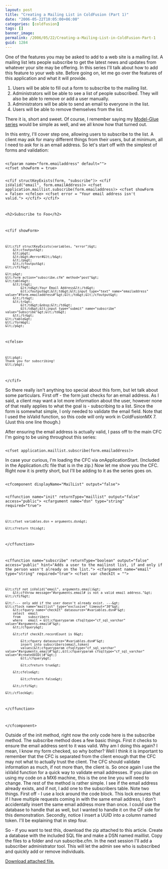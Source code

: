 ```yaml
---
layout: post
title: "Creating a Mailing List in ColdFusion (Part 1)"
date: "2006-05-22T10:05:00+06:00"
categories: [coldfusion]
tags: []
banner_image: 
permalink: /2006/05/22/Creating-a-Mailing-List-in-ColdFusion-Part-1
guid: 1284
---
```


One of the features you may be asked to add to a web site is a mailing list. A mailing list lets people subscribe to get the latest news and updates from whatever your site may be offering. In this series I'll talk about how to add this feature to your web site. Before going on, let me go over the features of this application and what it will provide.

<ol>
<li>Users will be able to fill out a form to subscribe to the mailing list.
<li>Administrators will be able to see a list of people subscribed. They will also be able to remove or add a user manually.
<li>Administrators will be able to send an email to everyone in the list.
<li>Users will be able to remove themselves from the list.
</ol>

There it is, short and sweet. Of course, I remember saying my <a href="http://ray.camdenfamily.com/index.cfm/2006/4/9/Building-your-first-ModelGlue-application--The-Final-Battle">Model-Glue series</a> would be simple as well, and we all know how that turned out.
<!--more-->
In this entry, I'll cover step one, allowing users to subscribe to the list. A client may ask for many different things from their users, but at minimum, all I need to ask for is an email address. So let's start off with the simplest of forms and validation:

<code>
&lt;cfparam name="form.emailaddress" default=""&gt;
&lt;cfset showForm = true&gt;

&lt;cfif structKeyExists(form, "subscribe")&gt;
	&lt;cfif isValid("email", form.emailAddress)&gt;
		&lt;cfset application.maillist.subscribe(form.emailaddress)&gt;
		&lt;cfset showForm = false&gt;
	&lt;cfelse&gt;
		&lt;cfset error = "Your email address isn't valid."&gt;
	&lt;/cfif&gt;
&lt;/cfif&gt;

&lt;h2&gt;Subscribe to Foo&lt;/h2&gt;

&lt;cfif showForm&gt;

	&lt;cfif structKeyExists(variables, "error")&gt;
		&lt;cfoutput&gt;
		&lt;p&gt;
		&lt;b&gt;#error#&lt;/b&gt;
		&lt;/p&gt;
		&lt;/cfoutput&gt;
	&lt;/cfif&gt;
	
	&lt;p&gt;
	&lt;form action="subscribe.cfm" method="post"&gt;
	&lt;table&gt;
		&lt;tr&gt;
			&lt;td&gt;Your Email Address&lt;/td&gt;
			&lt;cfoutput&gt;&lt;td&gt;&lt;input type="text" name="emailaddress" value="#form.emailaddress#"&gt;&lt;/td&gt;&lt;/cfoutput&gt;
		&lt;/tr&gt;
		&lt;tr&gt;
			&lt;td&gt;&nbsp;&lt;/td&gt;
			&lt;td&gt;&lt;input type="submit" name="subscribe" value="Subscribe"&gt;&lt;/td&gt;
		&lt;/tr&gt;
	&lt;/table&gt;
	&lt;/form&gt;
	&lt;/p&gt;
	
&lt;cfelse&gt;

	&lt;p&gt;
	Thank you for subscribing!
	&lt;/p&gt;
	
&lt;/cfif&gt;
</code>

So there really isn't anything too special about this form, but let talk about some particulars. First off - the form just checks for an email address. As I said, a client may want a lot more information about the user, however none of that really applies to what the goal is - subscribing to a list. Since the form is somewhat simple, I only needed to validate the email field. Note that I used the isValid function, so this code will only work in ColdFusionMX 7. (Just this one line though.) 

After ensuring the email address is actually valid, I pass off to the main CFC I'm going to be using throughout this series:

<code>
&lt;cfset application.maillist.subscribe(form.emailaddress)&gt;
</code>

In case your curious, I'm loading the CFC via onApplicationStart. (Included in the Application.cfc file that is in the zip.) Now let me show you the CFC. Right now it is pretty short, but I'll be adding to it as the series goes on.

<code>
&lt;cfcomponent displayName="MailList" output="false"&gt;

&lt;cffunction name="init" returnType="maillist" output="false" access="public"&gt;
	&lt;cfargument name="dsn" type="string" required="true"&gt;
	
	&lt;cfset variables.dsn = arguments.dsn&gt;
	
	&lt;cfreturn this&gt;
&lt;/cffunction&gt;

&lt;cffunction name="subscribe" returnType="boolean" output="false" access="public" 
			hint="Adds a user to the mailinst list, if and only if the person wasn't already on the list."&gt;
	&lt;cfargument name="email" type="string" required="true"&gt;
	&lt;cfset var checkIt = ""&gt;
	
	&lt;cfif not isValid("email", arguments.email)&gt;
		&lt;cfthrow message="#arguments.email# is not a valid email address."&gt;
	&lt;/cfif&gt;
	
	&lt;!--- only add if the user doesn't already exist. ---&gt;
	&lt;cflock name="maillist" type="exclusive" timeout="30"&gt;
		&lt;cfquery name="checkIt" datasource="#variables.dsn#"&gt;
		select	email
		from	subscribers
		where	email = &lt;cfqueryparam cfsqltype="cf_sql_varchar" value="#arguments.email#"&gt;
		&lt;/cfquery&gt;
		
		&lt;cfif checkIt.recordCount is 0&gt;
		
			&lt;cfquery datasource="#variables.dsn#"&gt;
			insert into subscribers(email,token)
			values(&lt;cfqueryparam cfsqltype="cf_sql_varchar" value="#arguments.email#"&gt;,&lt;cfqueryparam cfsqltype="cf_sql_varchar" value="#createUUID()#"&gt;)
			&lt;/cfquery&gt;
			
			&lt;cfreturn true&gt;
			
		&lt;cfelse&gt;
		
			&lt;cfreturn false&gt;
				
		&lt;/cfif&gt;
		
	&lt;/cflock&gt;
	
&lt;/cffunction&gt;

&lt;/cfcomponent&gt;
</code>

Outside of the init method, right now the only code here is the subscribe method. The subscribe method does a few basic things. First it checks to ensure the email address sent to it was valid. Why am I doing this again? I mean, I know my form checked, so why bother? Well I think it is important to remember that the CFC is separated from the client enough that the CFC may not what to actually trust the client. The CFC should validate information as much, if not more than, the client is. So once again I use the isValid function for a quick way to validate email addresses. If you plan on using my code on a MX6 machine, this is the one line you will need to change. The rest of the method is rather simple. I see if the email address already exists, and if not, I add one to the subscribers table. Note two things. First off - I use a lock around the code block. This lock ensures that if I have multiple requests coming in with the same email address, I don't accidentally insert the same email address more than once. I could use the database to handle that as well, but I wanted to handle it on the CF side for this demonstration. Secondly, notice I insert a UUID into a column named token. I'll be explaining that in step four.

So - if you want to test this, download the zip attached to this article. Create a database with the included SQL file and make a DSN named maillist. Copy the files to a folder and run subscribe.cfm. In the next session I'll add a subscriber administrator tool. This will let the admin see who is subscribed and quickly add or remove individuals.<p><a href='enclosures/D{% raw %}%3A%{% endraw %}5Cwebsites{% raw %}%5Ccamdenfamily%{% endraw %}5Csource{% raw %}%5Cmorpheus%{% endraw %}5Cblog{% raw %}%5Cenclosures%{% endraw %}2Fmailinglist%2Ezip'>Download attached file.</a></p>